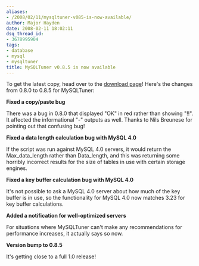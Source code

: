 ```yaml
---
aliases:
- /2008/02/11/mysqltuner-v085-is-now-available/
author: Major Hayden
date: 2008-02-11 18:02:11
dsq_thread_id:
- 3678995904
tags:
- database
- mysql
- mysqltuner
title: MySQLTuner v0.8.5 is now available
---
```


To get the latest copy, head over to the [download page][1]! Here's the changes from 0.8.0 to 0.8.5 for MySQLTuner:

**Fixed a copy/paste bug**

There was a bug in 0.8.0 that displayed "OK" in red rather than showing "!!". It affected the informational "-" outputs as well. Thanks to Nils Breunese for pointing out that confusing bug!

**Fixed a data length calculation bug with MySQL 4.0**

If the script was run against MySQL 4.0 servers, it would return the Max\_data\_length rather than Data_length, and this was returning some horribly incorrect results for the size of tables in use with certain storage engines.

**Fixed a key buffer calculation bug with MySQL 4.0**

It's not possible to ask a MySQL 4.0 server about how much of the key buffer is in use, so the functionality for MySQL 4.0 now matches 3.23 for key buffer calculations.

**Added a notification for well-optimized servers**

For situations where MySQLTuner can't make any recommendations for performance increases, it actually says so now.

**Version bump to 0.8.5**

It's getting close to a full 1.0 release!

 [1]: http://mysqltuner.com/